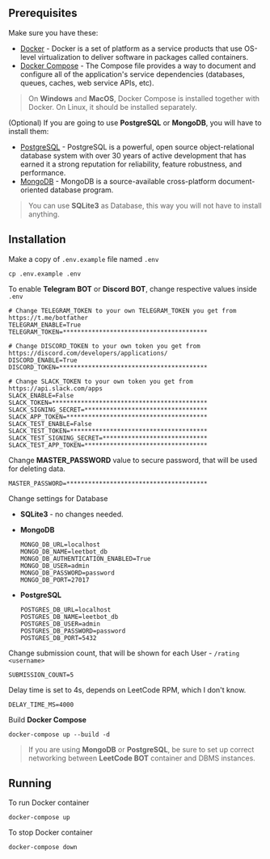 ## Prerequisites

Make sure you have these:
- [Docker](https://www.docker.com/) - Docker is a set of platform as a service products that use OS-level virtualization to deliver software in packages called containers.
- [Docker Compose](https://www.docker.com/) - The Compose file provides a way to document and configure all of the application's service dependencies (databases, queues, caches, web service APIs, etc).

> On **Windows** and **MacOS**, Docker Compose is installed together with Docker. On Linux, it should be installed separately.


(Optional) If you are going to use **PostgreSQL** or **MongoDB**, you will have to install them:
- [PostgreSQL](https://www.postgresql.org/) - PostgreSQL is a powerful, open source object-relational database system with over 30 years of active development that has earned it a strong reputation for reliability, feature robustness, and performance.
- [MongoDB](https://www.mongodb.com/) - MongoDB is a source-available cross-platform document-oriented database program.

> You can use **SQLite3** as Database, this way you will not have to install anything.


## Installation

Make a copy of `.env.example` file named `.env`

```shell script
cp .env.example .env
```

To enable **Telegram BOT** or **Discord BOT**, change respective values inside `.env`

```dotenv
# Change TELEGRAM_TOKEN to your own TELEGRAM_TOKEN you get from https://t.me/botfather
TELEGRAM_ENABLE=True
TELEGRAM_TOKEN=****************************************

# Change DISCORD_TOKEN to your own token you get from https://discord.com/developers/applications/
DISCORD_ENABLE=True
DISCORD_TOKEN=*****************************************

# Change SLACK_TOKEN to your own token you get from https://api.slack.com/apps
SLACK_ENABLE=False
SLACK_TOKEN=*******************************************
SLACK_SIGNING_SECRET=**********************************
SLACK_APP_TOKEN=***************************************
SLACK_TEST_ENABLE=False
SLACK_TEST_TOKEN=**************************************
SLACK_TEST_SIGNING_SECRET=*****************************
SLACK_TEST_APP_TOKEN=**********************************
```

Change **MASTER_PASSWORD** value to secure password, that will be used for deleting data.

```dotenv
MASTER_PASSWORD=***************************************
```

Change settings for Database

- **SQLite3** - no changes needed.

- **MongoDB**
    ```dotenv
    MONGO_DB_URL=localhost
    MONGO_DB_NAME=leetbot_db
    MONGO_DB_AUTHENTICATION_ENABLED=True
    MONGO_DB_USER=admin
    MONGO_DB_PASSWORD=password
    MONGO_DB_PORT=27017
    ```

- **PostgreSQL**
    ```
    POSTGRES_DB_URL=localhost
    POSTGRES_DB_NAME=leetbot_db
    POSTGRES_DB_USER=admin
    POSTGRES_DB_PASSWORD=password
    POSTGRES_DB_PORT=5432
    ```

Change submission count, that will be shown for each User - `/rating <username>`
```dotenv
SUBMISSION_COUNT=5
```

Delay time is set to 4s, depends on LeetCode RPM, which I don't know.

```dotenv
DELAY_TIME_MS=4000
```

Build **Docker Compose**

```shell script
docker-compose up --build -d
```

> If you are using **MongoDB** or **PostgreSQL**, be sure to set up correct networking between **LeetCode BOT** container and DBMS instances.

## Running

To run Docker container

```shell script
docker-compose up
```

To stop Docker container

```shell script
docker-compose down
```
